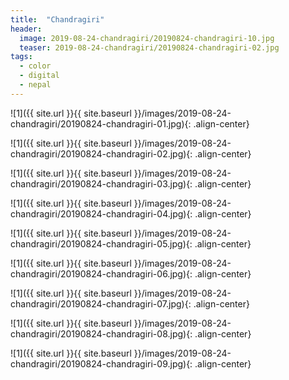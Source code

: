 ```yaml
---
title:  "Chandragiri"
header:
  image: 2019-08-24-chandragiri/20190824-chandragiri-10.jpg
  teaser: 2019-08-24-chandragiri/20190824-chandragiri-02.jpg
tags: 
  - color
  - digital
  - nepal
---
```


![1]({{ site.url }}{{ site.baseurl }}/images/2019-08-24-chandragiri/20190824-chandragiri-01.jpg){: .align-center}

![1]({{ site.url }}{{ site.baseurl }}/images/2019-08-24-chandragiri/20190824-chandragiri-02.jpg){: .align-center}

![1]({{ site.url }}{{ site.baseurl }}/images/2019-08-24-chandragiri/20190824-chandragiri-03.jpg){: .align-center}

![1]({{ site.url }}{{ site.baseurl }}/images/2019-08-24-chandragiri/20190824-chandragiri-04.jpg){: .align-center}

![1]({{ site.url }}{{ site.baseurl }}/images/2019-08-24-chandragiri/20190824-chandragiri-05.jpg){: .align-center}

![1]({{ site.url }}{{ site.baseurl }}/images/2019-08-24-chandragiri/20190824-chandragiri-06.jpg){: .align-center}

![1]({{ site.url }}{{ site.baseurl }}/images/2019-08-24-chandragiri/20190824-chandragiri-07.jpg){: .align-center}

![1]({{ site.url }}{{ site.baseurl }}/images/2019-08-24-chandragiri/20190824-chandragiri-08.jpg){: .align-center}

![1]({{ site.url }}{{ site.baseurl }}/images/2019-08-24-chandragiri/20190824-chandragiri-09.jpg){: .align-center}


